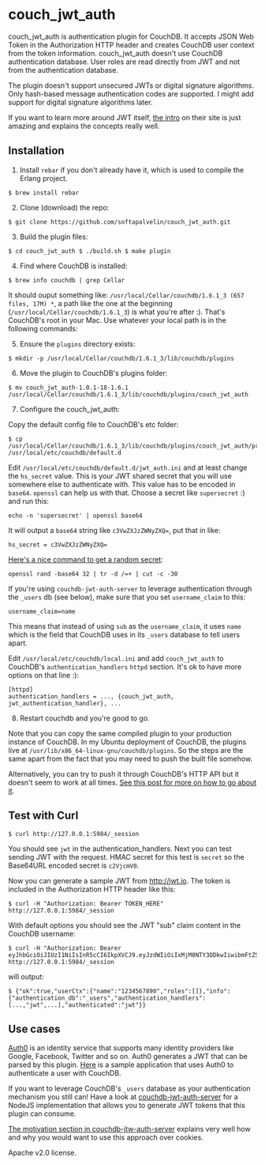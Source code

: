 # couch_jwt_auth

couch_jwt_auth is authentication plugin for CouchDB. It accepts JSON Web Token in the Authorization
HTTP header and creates CouchDB user context from the token information. couch_jwt_auth doesn't use
CouchDB authentication database. User roles are read directly from JWT and not from the
authentication database.

The plugin doesn't support unsecured JWTs or digital signature algorithms. Only hash-based message
authentication codes are supported. I might add support for digital signature algorithms later. 

If you want to learn more around JWT itself, [the intro](https://jwt.io/introduction/) on their
site is just amazing and explains the concepts really well.

## Installation

1. Install `rebar` if you don't already have it, which is used to compile the Erlang project.
  ```
  $ brew install rebar
  ```

2. Clone (download) the repo:
  ```
  $ git clone https://github.com/softapalvelin/couch_jwt_auth.git
  ```

3. Build the plugin files:
  ```
  $ cd couch_jwt_auth $ ./build.sh $ make plugin
  ```

4. Find where CouchDB is installed:
  ```
  $ brew info couchdb | grep Cellar
  ```

  It should ouput something like: `/usr/local/Cellar/couchdb/1.6.1_3 (657 files, 17M) *`, a path like
  the one at the beginning (`/usr/local/Cellar/couchdb/1.6.1_3`) is what you're after :).  That's
  CouchDB's root in your Mac. Use whatever your local path is in the following commands:

5. Ensure the `plugins` directory exists:
  ```
  $ mkdir -p /usr/local/Cellar/couchdb/1.6.1_3/lib/couchdb/plugins
  ```

6. Move the plugin to CouchDB's plugins folder:
  ```
  $ mv couch_jwt_auth-1.0.1-18-1.6.1 /usr/local/Cellar/couchdb/1.6.1_3/lib/couchdb/plugins/couch_jwt_auth
  ```

7. Configure the couch_jwt_auth:

  Copy the default config file to CouchDB's etc folder:
  ```
  $ cp /usr/local/Cellar/couchdb/1.6.1_3/lib/couchdb/plugins/couch_jwt_auth/priv/default.d/jwt_auth.ini /usr/local/etc/couchdb/default.d
  ```

  Edit `/usr/local/etc/couchdb/default.d/jwt_auth.ini` and at least change the `hs_secret` value. This
  is your JWT shared secret that you will use somewhere else to authenticate with.  This value has to
  be encoded in `base64`. `openssl` can help us with that. Choose a secret like `supersecret` :) and
  run this:

  ```
  echo -n 'supersecret' | openssl base64
  ```

  It will output a `base64` string like `c3VwZXJzZWNyZXQ=`, put that in like:

  ```
  hs_secret = c3VwZXJzZWNyZXQ=
  ```

  [Here's a nice command to get a random
  secret](http://security.stackexchange.com/questions/81976/is-this-a-secure-way-to-generate-passwords-at-the-command-line):

  ```
  openssl rand -base64 32 | tr -d /=+ | cut -c -30
  ```

  If you're using `couchdb-jwt-auth-server` to leverage authentication through the `_users` db (see
  below), make sure that you set `username_claim` to this:

  ```
  username_claim=name
  ```

  This means that instead of using `sub` as the `username_claim`, it uses `name` which is the field
  that CouchDB uses in its `_users` database to tell users apart.

  Edit `/usr/local/etc/couchdb/local.ini` and add `couch_jwt_auth` to CouchDB's `authentication_handlers`
  `httpd` section. It's ok to have more options on that line :):

  ```
  [httpd]
  authentication_handlers = ..., {couch_jwt_auth, jwt_authentication_handler}, ...
  ```

8. Restart couchdb and you're good to go.

Note that you can copy the same compiled plugin to your production instance of CouchDB.
In my Ubuntu deployment of CouchDB, the plugins live at `/usr/lib/x86_64-linux-gnu/couchdb/plugins`.
So the steps are the same apart from the fact that you may need to push the built file somehow.

Alternatively, you can try to push it through CouchDB's HTTP API but it doesn't seem to work at all
times. [See this post for more on how to go about it](http://mail-archives.apache.org/mod_mbox/couchdb-user/201509.mbox/%3C1441288345556.82527.207338@webmail4%3E).

## Test with Curl

```
$ curl http://127.0.0.1:5984/_session
```

You should see `jwt` in the authentication_handlers. Next
you can test sending JWT with the request. HMAC secret for this test is `secret` so the
Base64URL encoded secret is `c2VjcmV0`.

Now you can generate a sample JWT from http://jwt.io. The token is included in the Authorization
HTTP header like this:

```
$ curl -H "Authorization: Bearer TOKEN_HERE" http://127.0.0.1:5984/_session
```

With default options you should see the JWT "sub" claim content in the CouchDB username:

```
$ curl -H "Authorization: Bearer
eyJhbGciOiJIUzI1NiIsInR5cCI6IkpXVCJ9.eyJzdWIiOiIxMjM0NTY3ODkwIiwibmFtZSI6IkpvaG4gRG9lIiwiYWRtaW4iOnRydWV9.TJVA95OrM7E2cBab30RMHrHDcEfxjoYZgeFONFh7HgQ"
http://127.0.0.1:5984/_session
```

will output:

```
$ {"ok":true,"userCtx":{"name":"1234567890","roles":[]},"info":{"authentication_db":"_users","authentication_handlers":[...,"jwt",...],"authenticated":"jwt"}}
```

## Use cases

[Auth0](https://auth0.com/) is an identity service that supports many identity providers like
Google, Facebook, Twitter and so on. Auth0 generates a JWT that can be parsed by this plugin.
[Here](https://github.com/softapalvelin/getting-started-todo) is a sample application that uses
Auth0 to authenticate a user with CouchDB.

If you want to leverage CouchDB's `_users` database as your authentication mechanism you still can!
Have a look at [couchdb-jwt-auth-server](https://github.com/BeneathTheInk/couchdb-jwt-auth-server)
for a NodeJS implementation that allows you to generate JWT tokens that this plugin can consume.

[The motivation section in
couchdb-jtw-auth-server](https://github.com/BeneathTheInk/couchdb-jwt-auth-server#motivation)
explains very well how and why you would want to use this approach over cookies.


Apache v2.0 license.
